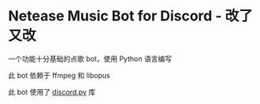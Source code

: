 # Netease Music Bot for Discord - 改了又改

一个功能十分基础的点歌 bot，使用 Python 语言编写

此 bot 依赖于 ffmpeg 和 libopus

此 bot 使用了 [discord.py](https://github.com/Rapptz/discord.py) 库
